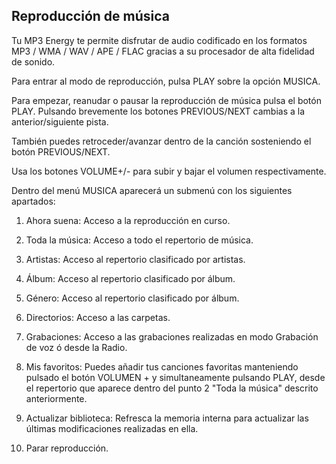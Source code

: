 ## Reproducción de música

Tu MP3 Energy te permite disfrutar de audio codificado en los formatos MP3 / WMA / WAV / APE / FLAC gracias a su procesador de alta fidelidad de sonido.

Para entrar al modo de reproducción, pulsa PLAY sobre la opción MUSICA.

Para empezar, reanudar o pausar la reproducción de música pulsa el botón PLAY. Pulsando brevemente los botones PREVIOUS/NEXT
cambias a la anterior/siguiente pista.

También puedes retroceder/avanzar dentro de la canción sosteniendo el botón PREVIOUS/NEXT.

Usa los botones VOLUME+/- para subir y bajar el volumen respectivamente.

Dentro del menú MUSICA aparecerá un submenú con los siguientes apartados:

1. Ahora suena: Acceso a la reproducción en curso.

2. Toda la música: Acceso a todo el repertorio de música.

3. Artistas: Acceso al repertorio clasificado por artistas.

4. Álbum: Acceso al repertorio clasificado por álbum.

5. Género: Acceso al repertorio clasificado por álbum.

6. Directorios: Acceso a las carpetas.

7. Grabaciones: Acceso a las grabaciones realizadas en modo Grabación de voz ó desde la Radio.

8. Mis favoritos: Puedes añadir tus canciones favoritas manteniendo pulsado el botón VOLUMEN + y simultaneamente pulsando PLAY, desde el repertorio que aparece dentro del punto 2 "Toda la música" descrito anteriormente.

9. Actualizar biblioteca: Refresca la memoria interna para actualizar las últimas modificaciones realizadas en ella.

10. Parar reproducción.


